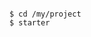 <!-- usedin: [ _includes/_inlines/Deployment/common/cloud66-starter] - layout:code post: cloud66-starter_get-started -->

```

$ cd /my/project
$ starter

```
